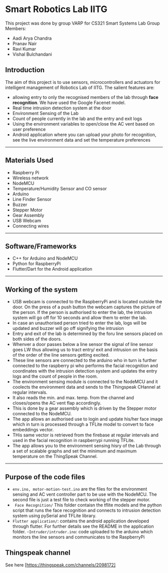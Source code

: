 # Smart Robotics Lab IITG

This project was done by group VARP for CS321 Smart Systems Lab
Group Members:
- Aadi Arya Chandra
- Pranav Nair
- Ravi Kumar
- Vishal Bulchandani

## Introduction

The aim of this project is to use sensors, microcontrollers and actuators for intelligent management of Robotics Lab of IITG.
The salient features are:
- allowing entry to only the recognised members of the lab through **face recognition**. We have used the Google Facenet model.
- Real time intrusion detection system at the door
- Environment Sensing of the Lab
- Count of people currently in the lab and the entry and exit logs
- Using the environment variables to open/close the AC vent based on user preference
- Android application where you can upload your photo for recognition, see the live environment data and set the temperature preferences

-------------------------------------------------------------
## Materials Used
- Raspberry Pi
- Wireless network
-  NodeMCU
- Temperature/Humidity Sensor and CO sensor
- Arduino
- Line Finder Sensor
- Buzzer
- Stepper Motor
- Gear Assembly
- USB Webcam
- Connecting wires

--------------------------------------------------------------
## Software/Frameworks

- C++ for Arduino and NodeMCU
- Python for RaspberryPi
- Flutter/Dart for the Android application

--------------------------------------------------------------

## Working of the system

- USB webcam is connected to the RaspberryPi and is located outside the door. On the press of a push button the webcam captures the picture of the person. If the person is authorised to enter the lab, the intrusion system will go off for 10 seconds and allow them to enter the lab.
-  In case an unauthorised person tried to enter the lab, logs will be updated and buzzer will go off signifying the intrusion
- Entry and exit of the lab is determined by the foru line sensors placed on both sides of the doors.
- Whenver a door passes below a line sensor the signal of line sensor goes LW thus allowing us to tract entry/ exit and intrusion on the basis of the order of the line sensors getting excited.
- These line sensors are connected to the arduino who in turn is further connected to the raspberry pi who performs the facial recognition and coordinates with the intrusion detection system and updates the entry logs and the count of people in the room.
- The environment sensing module is connected to the NodeMCU and it coolects the environment data and sends to the Thingspeak CHannel at regular intervals. 
- It also reads the min. and max. temp. from the channel and closes/opens the AC vent flap accordingly. 
- This is done by a gear assembly which is driven by the Stepper motor connected to the NodeMCU.
- The app allows an authorised use to login and update his/her face image which in turn is processed through a TFLite model to convert to face embeddings vector. 
- THis same vector is retrieved from the firebase at regular intervals and used in the facial recognition in raspberrypi running TFLite.
- The app allows you to the environment sensing hisry of the Lab through a set of scalable graphs and set the minimum and maximum temperature on the ThingSpeak Channel.

-------------------------------------------------------------

## Purpose of the code files

- ```env.ino, motor-motion-test.ino``` are the files for the environment sensing and AC vent controller part to be use with the NodeMCU. The second file is just a test file to check working of the stepper motor.
- ``` Face Recognition/``` This folder contaisn the tflite models and the python script that runs the face recognition and connects to intrusion detection system using pySerial and TFLite library.
- ``` Flutter application/ ```: contains the android application developed through flutter. For further details see the README in the application folder. 
-```Intruder/intruder.ino```: code uploaded to the arduino which monitors the line sensors and communicates to the RaspberryPi

## Thingspeak channel
See here [https://thingspeak.com/channels/2098172]